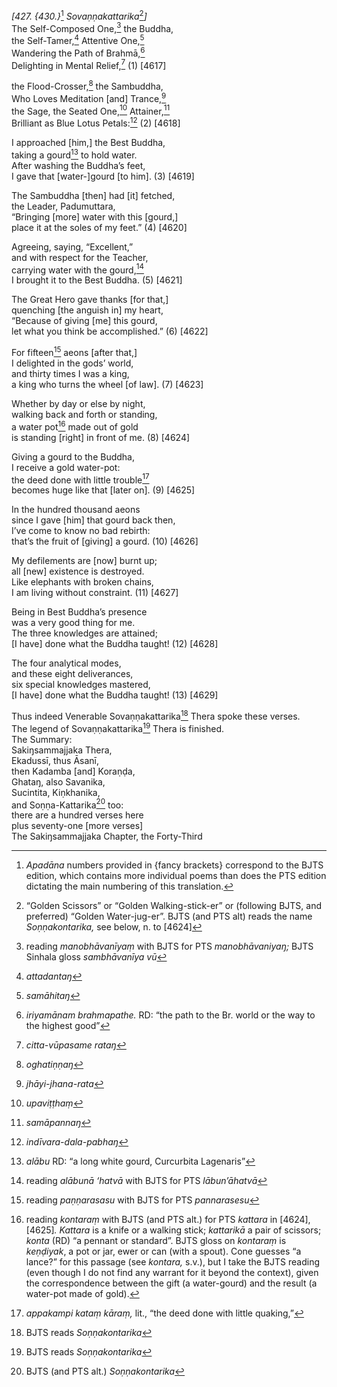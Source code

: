 *\[427. {430.}*[^1] *Sovaṇṇakattarika*[^2]*\]*  
The Self-Composed One,[^3] the Buddha,  
the Self-Tamer,[^4] Attentive One,[^5]  
Wandering the Path of Brahmā,[^6]  
Delighting in Mental Relief,[^7] (1) \[4617\]

the Flood-Crosser,[^8] the Sambuddha,  
Who Loves Meditation \[and\] Trance,[^9]  
the Sage, the Seated One,[^10] Attainer,[^11]  
Brilliant as Blue Lotus Petals:[^12] (2) \[4618\]

I approached \[him,\] the Best Buddha,  
taking a gourd[^13] to hold water.  
After washing the Buddha’s feet,  
I gave that \[water-\]gourd \[to him\]. (3) \[4619\]

The Sambuddha \[then\] had \[it\] fetched,  
the Leader, Padumuttara,  
“Bringing \[more\] water with this \[gourd,\]  
place it at the soles of my feet.” (4) \[4620\]

Agreeing, saying, “Excellent,”  
and with respect for the Teacher,  
carrying water with the gourd,[^14]  
I brought it to the Best Buddha. (5) \[4621\]

The Great Hero gave thanks \[for that,\]  
quenching \[the anguish in\] my heart,  
“Because of giving \[me\] this gourd,  
let what you think be accomplished.” (6) \[4622\]

For fifteen[^15] aeons \[after that,\]  
I delighted in the gods’ world,  
and thirty times I was a king,  
a king who turns the wheel \[of law\]. (7) \[4623\]

Whether by day or else by night,  
walking back and forth or standing,  
a water pot[^16] made out of gold  
is standing \[right\] in front of me. (8) \[4624\]

Giving a gourd to the Buddha,  
I receive a gold water-pot:  
the deed done with little trouble[^17]  
becomes huge like that \[later on\]. (9) \[4625\]

In the hundred thousand aeons  
since I gave \[him\] that gourd back then,  
I’ve come to know no bad rebirth:  
that’s the fruit of \[giving\] a gourd. (10) \[4626\]

My defilements are \[now\] burnt up;  
all \[new\] existence is destroyed.  
Like elephants with broken chains,  
I am living without constraint. (11) \[4627\]

Being in Best Buddha’s presence  
was a very good thing for me.  
The three knowledges are attained;  
\[I have\] done what the Buddha taught! (12) \[4628\]

The four analytical modes,  
and these eight deliverances,  
six special knowledges mastered,  
\[I have\] done what the Buddha taught! (13) \[4629\]

Thus indeed Venerable Sovaṇṇakattarika[^18] Thera spoke these verses.  
The legend of Sovaṇṇakattarika[^19] Thera is finished.  
The Summary:  
Sakiŋsammajjaka Thera,  
Ekadussī, thus Āsanī,  
then Kadamba \[and\] Koraṇḍa,  
Ghataŋ, also Savanika,  
Sucintita, Kiṇkhanika,  
and Soṇṇa-Kattarika[^20] too:  
there are a hundred verses here  
plus seventy-one \[more verses\]  
The Sakiŋsammajjaka Chapter, the Forty-Third  
[^1]: *Apadāna* numbers provided in {fancy brackets} correspond to the
    BJTS edition, which contains more individual poems than does the PTS
    edition dictating the main numbering of this translation.  
[^2]: “Golden Scissors” or “Golden Walking-stick-er” or (following BJTS,
    and preferred) “Golden Water-jug-er”. BJTS (and PTS alt) reads the
    name *Soṇṇakontarika,* see below, n. to \[4624\]

[^3]: reading *manobhāvanīyaṃ* with BJTS for PTS *manobhāvaniyaŋ;* BJTS
    Sinhala gloss *sambhāvanīya vū*  
[^4]: *attadantaŋ*  
[^5]: *samāhitaŋ*  
[^6]: *iriyamānam brahmapathe.* RD: “the path to the Br. world or the
    way to the highest good”  
[^7]: *citta-vūpasame rataŋ*  
[^8]: *oghatiṇṇaŋ*  
[^9]: *jhāyi-jhana-rata*  
[^10]: *upaviṭṭhaṃ*  
[^11]: *samāpannaŋ*  
[^12]: *indīvara-dala-pabhaŋ*  
[^13]: *alābu* RD: “a long white gourd, Curcurbita Lagenaris”  
[^14]: reading *alābunā ‘hatvā* with BJTS for PTS *lābun’āhatvā*  
[^15]: reading *paṇṇarasasu* with BJTS for PTS *pannarasesu*  
[^16]: reading *kontaraṃ* with BJTS (and PTS alt.) for PTS *kattara* in
    \[4624\], \[4625\]*. Kattara* is a knife or a walking stick;
    *kattarikā* a pair of scissors; *konta* (RD) “a pennant or
    standard”. BJTS gloss on *kontaraṃ* is *keṇḍiyak*, a pot or jar,
    ewer or can (with a spout). Cone guesses “a lance?” for this passage
    (see *kontara,* s.v.), but I take the BJTS reading (even though I do
    not find any warrant for it beyond the context), given the
    correspondence between the gift (a water-gourd) and the result (a
    water-pot made of gold).  
[^17]: *appakampi kataṃ kāraṃ,* lit., “the deed done with little
    quaking,”  
[^18]: BJTS reads *Soṇṇakontarika*  
[^19]: BJTS reads *Soṇṇakontarika*  
[^20]: BJTS (and PTS alt.) *Soṇṇakontarika*
